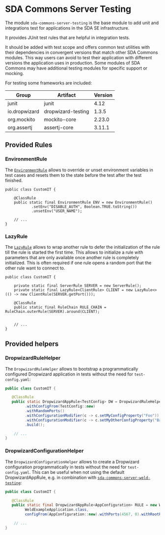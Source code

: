 # SDA Commons Server Testing

The module `sda-commons-server-testing` is the base module to add unit and integrations test for applications in the 
SDA SE infrastructure.

It provides JUnit test rules that are helpful in integration tests.

It should be added with test scope and offers common test utilities with their dependencies in convergent versions that
match other SDA Commons modules. This way users can avoid to test their application with different versions the
application uses in production. Some modules of SDA Commons may have additional testing modules for specific support or
mocking.

For testing some frameworks are included:

| Group            | Artifact           | Version |
|------------------|--------------------|---------|
| junit            | junit              | 4.12    |
| io.dropwizard    | dropwizard-testing | 1.3.5   |
| org.mockito      | mockito-core       | 2.23.0  |
| org.assertj      | assertj-core       | 3.11.1  |

## Provided Rules

### EnvironmentRule

The [`EnvironmentRule`](./src/main/java/org/sdase/commons/server/testing/EnvironmentRule.java) allows to override or
unset environment variables in test cases and resets them to the state before the test after the test finished.

```
public class CustomIT {

    @ClassRule
    public static final EnvironmentRule ENV = new EnvironmentRule()
            .setEnv("DISABLE_AUTH", Boolean.TRUE.toString())
            .unsetEnv("USER_NAME");

    // ...
}
```

### LazyRule

The [`LazyRule`](./src/main/java/org/sdase/commons/server/testing/LazyRule.java) allows to wrap another 
rule to defer the initialization of the rule till the rule is started the first time. 
This allows to initialize a rule with parameters that are only available once another rule is 
completely initialized. This is often required if one rule opens a random port that the other rule 
want to connect to.

```
public class CustomIT {

    private static final ServerRule SERVER = new ServerRule();
    private static final LazyRule<ClientRule> CLIENT = new LazyRule<>(() -> new ClientRule(SERVER.getPort()));

    @ClassRule
    public static final RuleChain RULE_CHAIN = RuleChain.outerRule(SERVER).around(CLIENT);


    // ...
}
```

## Provided helpers

### DropwizardRuleHelper

The `DropwizardRuleHelper` allows to bootstrap a programmatically configured Dropwizard application in tests without the
need for `test-config.yaml`:

```java
public class CustomIT {

   @ClassRule
   public static DropwizardAppRule<TestConfig> DW = DropwizardRuleHelper.dropwizardTestAppFrom(TestApp.class)
         .withConfigFrom(TestConfig::new)
         .withRandomPorts()
         .withConfigurationModifier(c -> c.setMyConfigProperty("Foo"))
         .withConfigurationModifier(c -> c.setMyOtherConfigProperty("Bar"))
         .build();

    // ...
}
```

### DropwizardConfigurationHelper

The `DropwizardConfigurationHelper` allows to create a Dropwizard configuration programmatically in tests without the
need for `test-config.yaml`. This can be useful when not using the default DropwizardAppRule, e.g. in combination with
[`sda-commons-server-weld-testing`](../sda-commons-server-weld-testing/README.md):

```java
public class CustomIT {

   @ClassRule
   public static final DropwizardAppRule<AppConfiguration> RULE = new WeldAppRule<>(
         WeldExampleApplication.class,
         configFrom(AppConfiguration::new).withPorts(4567, 0).withRootPath("/api/*").build());

    // ...
}
```
